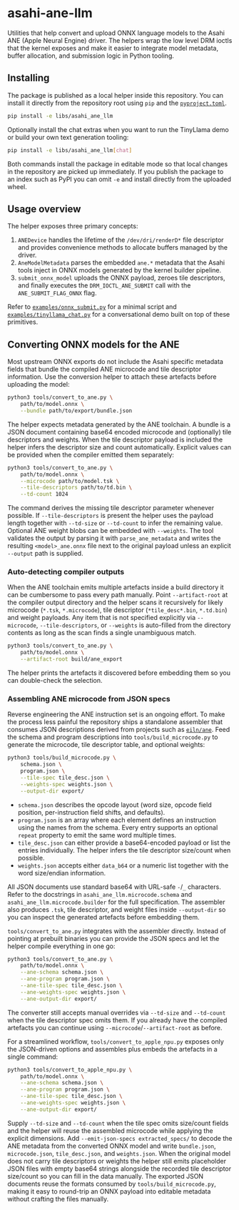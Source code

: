 # asahi-ane-llm

Utilities that help convert and upload ONNX language models to the Asahi ANE
(Apple Neural Engine) driver. The helpers wrap the low level DRM ioctls that the
kernel exposes and make it easier to integrate model metadata, buffer
allocation, and submission logic in Python tooling.

## Installing

The package is published as a local helper inside this repository. You can
install it directly from the repository root using `pip` and the [`pyproject.toml`](pyproject.toml).

```bash
pip install -e libs/asahi_ane_llm
```

Optionally install the chat extras when you want to run the TinyLlama demo or
build your own text generation tooling:

```bash
pip install -e libs/asahi_ane_llm[chat]
```

Both commands install the package in editable mode so that local changes in the
repository are picked up immediately. If you publish the package to an index
such as PyPI you can omit `-e` and install directly from the uploaded wheel.

## Usage overview

The helper exposes three primary concepts:

1. `ANEDevice` handles the lifetime of the `/dev/dri/renderD*` file descriptor
   and provides convenience methods to allocate buffers managed by the driver.
2. `AneModelMetadata` parses the embedded `ane.*` metadata that the Asahi tools
   inject in ONNX models generated by the kernel builder pipeline.
3. `submit_onnx_model` uploads the ONNX payload, zeroes tile descriptors, and
   finally executes the `DRM_IOCTL_ANE_SUBMIT` call with the `ANE_SUBMIT_FLAG_ONNX`
   flag.

Refer to [`examples/onnx_submit.py`](../../examples/onnx_submit.py) for a minimal
script and [`examples/tinyllama_chat.py`](../../examples/tinyllama_chat.py) for a
conversational demo built on top of these primitives.

## Converting ONNX models for the ANE

Most upstream ONNX exports do not include the Asahi specific metadata fields
that bundle the compiled ANE microcode and tile descriptor information. Use the
conversion helper to attach these artefacts before uploading the model:

```bash
python3 tools/convert_to_ane.py \
    path/to/model.onnx \
    --bundle path/to/export/bundle.json
```

The helper expects metadata generated by the ANE toolchain. A bundle is a JSON
document containing base64 encoded microcode and (optionally) tile descriptors
and weights. When the tile descriptor payload is included the helper infers the
descriptor size and count automatically. Explicit values can be provided when
the compiler emitted them separately:

```bash
python3 tools/convert_to_ane.py \
    path/to/model.onnx \
    --microcode path/to/model.tsk \
    --tile-descriptors path/to/td.bin \
    --td-count 1024
```

The command derives the missing tile descriptor parameter whenever possible. If
`--tile-descriptors` is present the helper uses the payload length together with
`--td-size` or `--td-count` to infer the remaining value. Optional ANE weight
blobs can be embedded with `--weights`. The tool validates the output by
parsing it with `parse_ane_metadata` and writes the resulting `<model>_ane.onnx`
file next to the original payload unless an explicit `--output` path is
supplied.

### Auto-detecting compiler outputs

When the ANE toolchain emits multiple artefacts inside a build directory it can
be cumbersome to pass every path manually. Point `--artifact-root` at the
compiler output directory and the helper scans it recursively for likely
microcode (`*.tsk`, `*.microcode`), tile descriptor (`*tile_desc*.bin`,
`*.td.bin`) and weight payloads. Any item that is not specified explicitly via
`--microcode`, `--tile-descriptors`, or `--weights` is auto-filled from the
directory contents as long as the scan finds a single unambiguous match.

```bash
python3 tools/convert_to_ane.py \
    path/to/model.onnx \
    --artifact-root build/ane_export
```

The helper prints the artefacts it discovered before embedding them so you can
double-check the selection.

### Assembling ANE microcode from JSON specs

Reverse engineering the ANE instruction set is an ongoing effort. To make the
process less painful the repository ships a standalone assembler that consumes
JSON descriptions derived from projects such as
[`eiln/ane`](https://github.com/eiln/ane). Feed the schema and program
descriptions into `tools/build_microcode.py` to generate the microcode, tile
descriptor table, and optional weights:

```bash
python3 tools/build_microcode.py \
    schema.json \
    program.json \
    --tile-spec tile_desc.json \
    --weights-spec weights.json \
    --output-dir export/
```

* `schema.json` describes the opcode layout (word size, opcode field position,
  per-instruction field shifts, and defaults).
* `program.json` is an array where each element defines an instruction using the
  names from the schema. Every entry supports an optional `repeat` property to
  emit the same word multiple times.
* `tile_desc.json` can either provide a base64-encoded payload or list the
  entries individually. The helper infers the tile descriptor size/count when
  possible.
* `weights.json` accepts either `data_b64` or a numeric list together with the
  word size/endian information.

All JSON documents use standard base64 with URL-safe `-`/`_` characters. Refer
to the docstrings in `asahi_ane_llm.microcode.schema` and
`asahi_ane_llm.microcode.builder` for the full specification. The assembler also
produces `.tsk`, tile descriptor, and weight files inside `--output-dir` so you
can inspect the generated artefacts before embedding them.

`tools/convert_to_ane.py` integrates with the assembler directly. Instead of
pointing at prebuilt binaries you can provide the JSON specs and let the helper
compile everything in one go:

```bash
python3 tools/convert_to_ane.py \
    path/to/model.onnx \
    --ane-schema schema.json \
    --ane-program program.json \
    --ane-tile-spec tile_desc.json \
    --ane-weights-spec weights.json \
    --ane-output-dir export/
```

The converter still accepts manual overrides via `--td-size` and `--td-count`
when the tile descriptor spec omits them. If you already have the compiled
artefacts you can continue using `--microcode`/`--artifact-root` as before.

For a streamlined workflow, `tools/convert_to_apple_npu.py` exposes only the
JSON-driven options and assembles plus embeds the artefacts in a single
command:

```bash
python3 tools/convert_to_apple_npu.py \
    path/to/model.onnx \
    --ane-schema schema.json \
    --ane-program program.json \
    --ane-tile-spec tile_desc.json \
    --ane-weights-spec weights.json \
    --ane-output-dir export/
```

Supply `--td-size` and `--td-count` when the tile spec omits size/count fields
and the helper will reuse the assembled microcode while applying the explicit
dimensions. Add `--emit-json-specs extracted_specs/` to decode the ANE metadata
from the converted ONNX model and write `bundle.json`, `microcode.json`,
`tile_desc.json`, and `weights.json`. When the original model does not carry
tile descriptors or weights the helper still emits placeholder JSON files with
empty base64 strings alongside the recorded tile descriptor size/count so you
can fill in the data manually. The exported JSON documents reuse the formats
consumed by `tools/build_microcode.py`, making it easy to round-trip an ONNX
payload into editable metadata without crafting the files manually.

